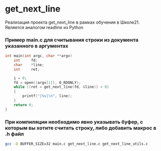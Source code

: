 # get_next_line
Реализация проекта get_next_line в рамках обучения в Школе21. Является аналогом readline из Python
### Пример main.c для считывания строки из документа указанного в аргументах
```c 
int main(int argc, char **argv)
	int		fd;
	char	*line;
	int		ret;

	i = 0;
	fd = open((argv[1]), O_RDONLY);
	while ((ret = get_next_line(fd, &line)) > 0)
	{
		printf("|%s|\n", line);
	}
	return 0;
}
```
### При компиляции необходимо явно указывать буфер, с которым вы хотите считать строку, либо добавить макрос в .h файл
```bash
gcc -D BUFFER_SIZE=32 main.c get_next_line.c get_next_line_utils.c
```
